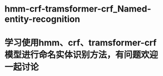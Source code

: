 # hmm-crf-tramsformer-crf_Named-entity-recognition
# 学习使用hmm、crf、tramsformer-crf模型进行命名实体识别方法，有问题欢迎一起讨论

